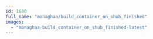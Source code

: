 ```yaml
---
id: 1680
full_name: "monaghaa/build_container_on_shub_finished"
images: 
  - "monaghaa-build_container_on_shub_finished-latest"
---
```

